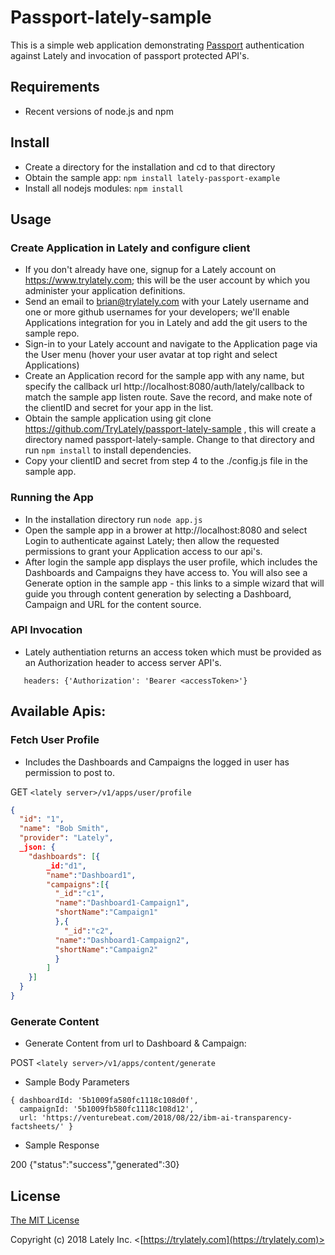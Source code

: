# Passport-lately-sample

This is a simple web application demonstrating [Passport](https://github.com/jaredhanson/passport) authentication against Lately and invocation of passport protected API's.  

## Requirements

* Recent versions of node.js and npm

## Install

* Create a directory for the installation and cd to that directory
* Obtain the sample app: `npm install lately-passport-example`
* Install all nodejs modules: `npm install` 

## Usage

### Create Application in Lately and configure client

* If you don't already have one, signup for a Lately account on https://www.trylately.com; this will be the user account by which you administer your application definitions. 
* Send an email to brian@trylately.com with your Lately username and one or more github usernames for your developers;  we'll enable Applications integration for you in Lately and add the git users to the sample repo.   
* Sign-in to your Lately account and navigate to the Application page via the User menu (hover your user avatar at top right and select Applications)
* Create an Application record for the sample app with any name, but specify the callback url http://localhost:8080/auth/lately/callback to match the sample app listen route. Save the record, and make note of the clientID and secret for your app in the list. 
* Obtain the sample application using git clone https://github.com/TryLately/passport-lately-sample , this will create a directory named passport-lately-sample. Change to that directory and run `npm install` to install dependencies. 
* Copy your clientID and secret from step 4 to the ./config.js file in the sample app.

### Running the App

* In the installation directory run `node app.js` 
* Open the sample app in a brower at http://localhost:8080 and select Login to authenticate against Lately; then allow the requested permissions to grant your Application access to our api's.  
* After login the sample app displays the user profile, which includes the Dashboards and Campaigns they have access to. You will also see a Generate option in the sample app - this links to a simple wizard that will guide you through content generation by selecting a Dashboard, Campaign and URL for the content source.  

### API Invocation

* Lately authentiation returns an access token which must be provided as an Authorization header to access server API's.

```
   headers: {'Authorization': 'Bearer <accessToken>'}
``` 

## Available Apis:

### Fetch User Profile

* Includes the Dashboards and Campaigns the logged in user has permission to post to. 

GET `<lately server>/v1/apps/user/profile`

```json
{
  "id": "1",
  "name": "Bob Smith",
  "provider": "Lately",  
  _json: {
    "dashboards": [{
    	_id:"d1",
    	"name":"Dashboard1",
    	"campaigns":[{
  	  	  "_id":"c1",
  	  	  "name":"Dashboard1-Campaign1",
  	  	  "shortName":"Campaign1"
    	  },{
    	  	"_id":"c2",
  	  	  "name":"Dashboard1-Campaign2",
  	  	  "shortName":"Campaign2"
    	  }
    	]
    }]
  }
}
```

### Generate Content

* Generate Content from url to Dashboard & Campaign:

POST `<lately server>/v1/apps/content/generate`

* Sample Body Parameters 

```
{ dashboardId: '5b1009fa580fc1118c108d0f',
  campaignId: '5b1009fb580fc1118c108d12',
  url: 'https://venturebeat.com/2018/08/22/ibm-ai-transparency-factsheets/' }
```

* Sample Response

 200 {"status":"success","generated":30}

## License

[The MIT License](http://opensource.org/licenses/MIT)

Copyright (c) 2018 Lately Inc. <[https://trylately.com](https://trylately.com)>


